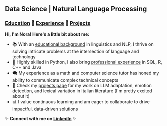 ## Data Science | Natural Language Processing

### [Education](./education.html) 🔹 [Experience](./experience.html) 🔹 [Projects](./projects.html)

**Hi, I'm Nora! Here's a little bit about me:**
- 📚 With an [educational background](./education.html) in linguistics and NLP, I thrive on solving intricate problems at the intersection of language and technology
- 🐍 Highly skilled in Python, I also bring [professional experience](./experience.html) in SQL, R, C++ and Java
- 🗨️ My experience as a math and computer science tutor has honed my ability to communicate complex technical concepts
- 🌈 Check my [projects page](./projects.html) for my work on LLM adaptation, emotion detection, and lexical variation in Italian literature (I'm pretty excited about it)
- 📊 I value continuous learning and am eager to collaborate to drive impactful, data-driven solutions

✨ **Connect with me on [LinkedIn](https://www.linkedin.com/in/nora-g-5860b92a1/)** ✨
